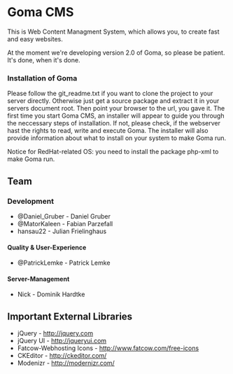 Goma CMS
========

This is Web Content Managment System, which allows you, to create fast and easy websites.

At the moment we're developing version 2.0 of Goma, so please be patient. It's done, when it's done.

### Installation of Goma

Please follow the git_readme.txt if you want to clone the project to your server directly.
Otherwise just get a source package and extract it in your servers document root.
Then point your browser to the url, you gave it.
The first time you start Goma CMS, an installer will appear to guide you through the
neccessary steps of installation.
If not, please check, if the webserver hast the rights to read, write and execute Goma.
The installer will also provide information about what to install on your system to make Goma run.

Notice for RedHat-related OS:
you need to install the package php-xml to make Goma run.


Team
----

### Development
* @Daniel_Gruber - Daniel Gruber
* @MatorKaleen - Fabian Parzefall
* hansau22 - Julian Frielinghaus

#### Quality & User-Experience
* @PatrickLemke - Patrick Lemke

#### Server-Management
* Nick - Dominik Hardtke

Important External Libraries
------------------
* jQuery - http://jquery.com
* jQuery UI - http://jqueryui.com
* Fatcow-Webhosting Icons - http://www.fatcow.com/free-icons
* CKEditor - http://ckeditor.com/
* Modenizr - http://modernizr.com/
